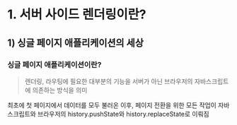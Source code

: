 # 1. 서버 사이드 렌더링이란?

## 1) 싱글 페이지 애플리케이션의 세상

### 싱글 페이지 애플리케이션이란?

> 렌더링, 라우팅에 필요한 대부분의 기능을 서버가 아닌 브라우저의 자바스크립트에 의존하는 방식을 의미

최초에 첫 페이지에서 데이터를 모두 불러온 이후, 페이지 전환을 위한 모든 작업이 자바스크립트와 브라우저의 history.pushState와 history.replaceState로 이뤄짐

